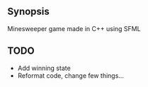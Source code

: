 ## Synopsis

Minesweeper game made in C++ using SFML

## TODO

- Add winning state
- Reformat code, change few things...
